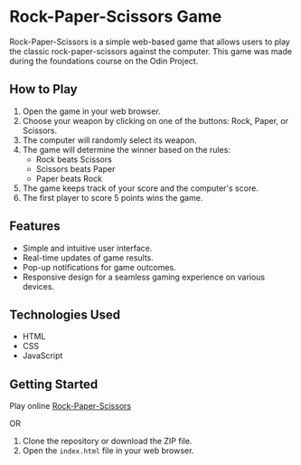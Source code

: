 # Rock-Paper-Scissors Game

Rock-Paper-Scissors is a simple web-based game that allows users to play the classic rock-paper-scissors against the computer. This game was made during the foundations course on the Odin Project.

## How to Play

1. Open the game in your web browser.
2. Choose your weapon by clicking on one of the buttons: Rock, Paper, or Scissors.
3. The computer will randomly select its weapon.
4. The game will determine the winner based on the rules:
   - Rock beats Scissors
   - Scissors beats Paper
   - Paper beats Rock
5. The game keeps track of your score and the computer's score.
6. The first player to score 5 points wins the game.

## Features

- Simple and intuitive user interface.
- Real-time updates of game results.
- Pop-up notifications for game outcomes.
- Responsive design for a seamless gaming experience on various devices.

## Technologies Used

- HTML
- CSS
- JavaScript

## Getting Started

Play online [Rock-Paper-Scissors](https://yuriiprots.github.io/rock-paper-scissors/)

OR

1. Clone the repository or download the ZIP file.
2. Open the `index.html` file in your web browser.
